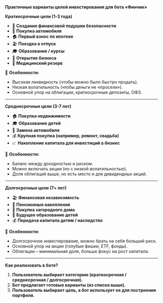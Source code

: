 **Практичные варианты целей инвестирования для бота «Финчик»**

**Краткосрочные цели (1-3 года)**

- 📅 **Создание финансовой подушки безопасности**
- 🚗 **Покупка автомобиля**
- 🏠 **Первый взнос по ипотеке**
- 🏖 **Поездка в отпуск**
- 🎓 **Образование / курсы**
- 💼 **Открытие бизнеса**
- 🏥 **Медицинский резерв**

📌 **Особенности:**

- Высокая ликвидность (чтобы можно было быстро продать).
- Низкая волатильность (чтобы деньги не «просели»).
- Основной упор на облигации, краткосрочные депозиты, ОФЗ.

---

**Среднесрочные цели (3-7 лет)**

- 🏠 **Покупка недвижимости**
- 🎓 **Образование детей**
- 🚗 **Замена автомобиля**
- 💰 **Крупная покупка (например, ремонт, свадьба)**
- 📈 **Накопление капитала для инвестиций в бизнес**

📌 **Особенности:**

- Баланс между доходностью и риском.
- Можно включать акции (но с низкой волатильностью).
- Доля облигаций выше, но есть место и для дивидендных акций.

---

**Долгосрочные цели (7+ лет)**

- 🏖 **Финансовая независимость**
- 👴 **Пенсионные накопления**
- 🏡 **Покупка загородного дома**
- 🏫 **Будущее образование детей**
- 💰 **Передача капитала детям / наследство**

📌 **Особенности:**

- Долгосрочное инвестирование, можно брать на себя больший риск.
- Основной упор на акции (голубые фишки, ETF, фонды).
- Облигации – минимальная доля, больше фокус на рост капитала.

---

**Как реализовать в боте?**

1. **Пользователь выбирает категорию (краткосрочная / среднесрочная / долгосрочная).**
2. **Бот предлагает готовые варианты (из списка выше).**
3. **Пользователь выбирает цель, а бот использует ее для построения портфеля.**
